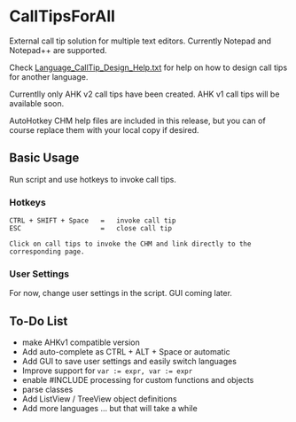 # CallTipsForAll
External call tip solution for multiple text editors.  Currently Notepad and Notepad++ are supported.

Check [Language_CallTip_Design_Help.txt](./Language_CallTip_Design_Help.txt) for help on how to design call tips for another language.

Currentlly only AHK v2 call tips have been created.  AHK v1 call tips will be available soon.

AutoHotkey CHM help files are included in this release, but you can of course replace them with your local copy if desired.

## Basic Usage

Run script and use hotkeys to invoke call tips.

### Hotkeys
```
CTRL + SHIFT + Space   =   invoke call tip
ESC                    =   close call tip

Click on call tips to invoke the CHM and link directly to the corresponding page.
```
### User Settings
For now, change user settings in the script.  GUI coming later.

## To-Do List

* make AHKv1 compatible version
* Add auto-complete as CTRL + ALT + Space or automatic
* Add GUI to save user settings and easily switch languages
* Improve support for `var := expr, var := expr`
* enable #INCLUDE processing for custom functions and objects
* parse classes
* Add ListView / TreeView object definitions
* Add more languages ... but that will take a while
